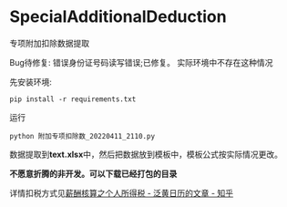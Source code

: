 # SpecialAdditionalDeduction
专项附加扣除数据提取

Bug待修复:
错误身份证号码读写错误;已修复。
实际环境中不存在这种情况

先安装环境:

```
pip install -r requirements.txt
```

运行

```
python 附加专项扣除数_20220411_2110.py
```

数据提取到**text.xlsx**中，然后把数据放到模板中，模板公式按实际情况更改。

**不愿意折腾的非开发。可以下载已经打包的目录**

详情扣税方式见[薪酬核算之个人所得税 - 泛黄日历的文章 - 知乎](https://zhuanlan.zhihu.com/p/142042877) 
